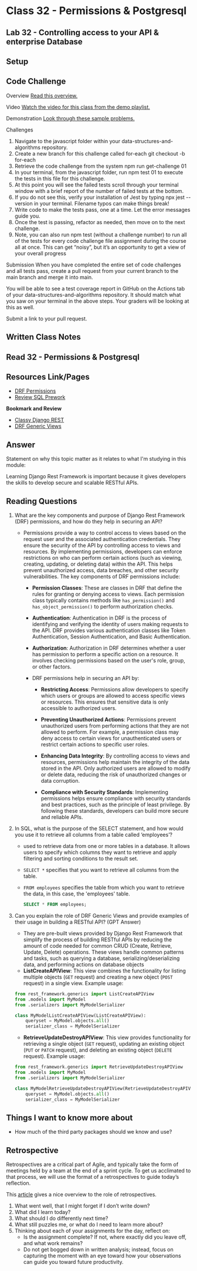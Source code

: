 # Class 32 - Permissions & Postgresql

## Lab 32 - Controlling access to your API & enterprise Database

## Setup

## Code Challenge

Overview
[Read this overview.](https://codefellows.github.io/code-301-guide/curriculum/class-01/challenges/)

Video
[Watch the video for this class from the demo playlist.](https://www.youtube.com/playlist?list=PLVngfM2hsbi-L6G8qlWd8RyRbuTamHt3k)

Demonstration
[Look through these sample problems.](https://codefellows.github.io/code-301-guide/curriculum/class-01/challenges/DEMO.html)

Challenges

1. Navigate to the javascript folder within your data-structures-and-algorithms repository.
2. Create a new branch for this challenge called for-each
   git checkout -b for-each
3. Retrieve the code challenge from the system
   npm run get-challenge 01
4. In your terminal, from the javascript folder, run npm test 01 to execute the tests in this file for this challenge.
5. At this point you will see the failed tests scroll through your terminal window with a brief report of the number of failed tests at the bottom.
6. If you do not see this, verify your installation of Jest by typing npx jest --version in your terminal. Filename typos can make things break!
7. Write code to make the tests pass, one at a time. Let the error messages guide you.
8. Once the test is passing, refactor as needed, then move on to the next challenge.
9. Note, you can also run npm test (without a challenge number) to run all of the tests for every code challenge file assignment during the course all at once. This can get “noisy”, but it’s an opportunity to get a view of your overall progress

Submission
When you have completed the entire set of code challenges and all tests pass, create a pull request from your current branch to the main branch and merge it into main.

You will be able to see a test coverage report in GitHub on the Actions tab of your data-structures-and-algorithms repository. It should match what you saw on your terminal in the above steps. Your graders will be looking at this as well.

Submit a link to your pull request.

## Written Class Notes

## Read 32 - Permissions & Postgresql

## Resources Link/Pages

- [DRF Permissions](https://www.django-rest-framework.org/api-guide/permissions/)
- [Review SQL Prework](https://codefellows.github.io/common_curriculum/prework/SQL)

**Bookmark and Review**

- [Classy Django REST](http://www.cdrf.co/)
- [DRF Generic Views](https://www.django-rest-framework.org/api-guide/generic-views/)

## Answer

Statement on why this topic matter as it relates to what I'm studying in this module:

Learning Django Rest Framework is important because it gives developers the skills to develop secure and scalable RESTful APIs.

## Reading Questions

1. What are the key components and purpose of Django Rest Framework (DRF) permissions, and how do they help in securing an API?

   - Permissions provide a way to control access to views based on the request user and the associated authentication credentials. They ensure the security of the API by controlling access to views and resources. By implementing permissions, developers can enforce restrictions on who can perform certain actions (such as viewing, creating, updating, or deleting data) within the API. This helps prevent unauthorized access, data breaches, and other security vulnerabilities. The key components of DRF permissions include:

     - **Permission Classes**: These are classes in DRF that define the rules for granting or denying access to views. Each permission class typically contains methods like `has_permission()` and `has_object_permission()` to perform authorization checks.
     - **Authentication**: Authentication in DRF is the process of identifying and verifying the identity of users making requests to the API. DRF provides various authentication classes like Token Authentication, Session Authentication, and Basic Authentication.
     - **Authorization**: Authorization in DRF determines whether a user has permission to perform a specific action on a resource. It involves checking permissions based on the user's role, group, or other factors.
     - DRF permissions help in securing an API by:

       - **Restricting Access**: Permissions allow developers to specify which users or groups are allowed to access specific views or resources. This ensures that sensitive data is only accessible to authorized users.

       - **Preventing Unauthorized Actions**: Permissions prevent unauthorized users from performing actions that they are not allowed to perform. For example, a permission class may deny access to certain views for unauthenticated users or restrict certain actions to specific user roles.

       - **Enhancing Data Integrity**: By controlling access to views and resources, permissions help maintain the integrity of the data stored in the API. Only authorized users are allowed to modify or delete data, reducing the risk of unauthorized changes or data corruption.

       - **Compliance with Security Standards**: Implementing permissions helps ensure compliance with security standards and best practices, such as the principle of least privilege. By following these standards, developers can build more secure and reliable APIs.

2. In SQL, what is the purpose of the SELECT statement, and how would you use it to retrieve all columns from a table called ‘employees’?

   - used to retrieve data from one or more tables in a database. It allows users to specify which columns they want to retrieve and apply filtering and sorting conditions to the result set.
   - `SELECT *` specifies that you want to retrieve all columns from the table.
   - `FROM employees` specifies the table from which you want to retrieve the data, in this case, the 'employees' table.

     ```sql
     SELECT * FROM employees;
     ```

3. Can you explain the role of DRF Generic Views and provide examples of their usage in building a RESTful API? (GPT Answer)

   - They are pre-built views provided by Django Rest Framework that simplify the process of building RESTful APIs by reducing the amount of code needed for common CRUD (Create, Retrieve, Update, Delete) operations. These views handle common patterns and tasks, such as querying a database, serializing/deserializing data, and performing actions on database objects
   - **ListCreateAPIView**: This view combines the functionality for listing multiple objects (`GET` request) and creating a new object (`POST` request) in a single view. Example usage:

   ```python
   from rest_framework.generics import ListCreateAPIView
   from .models import MyModel
   from .serializers import MyModelSerializer

   class MyModelListCreateAPIView(ListCreateAPIView):
       queryset = MyModel.objects.all()
       serializer_class = MyModelSerializer
   ```

   - **RetrieveUpdateDestroyAPIView**: This view provides functionality for retrieving a single object (`GET` request), updating an existing object (`PUT` or `PATCH` request), and deleting an existing object (`DELETE` request). Example usage:

   ```python
   from rest_framework.generics import RetrieveUpdateDestroyAPIView
   from .models import MyModel
   from .serializers import MyModelSerializer

   class MyModelRetrieveUpdateDestroyAPIView(RetrieveUpdateDestroyAPIView):
       queryset = MyModel.objects.all()
       serializer_class = MyModelSerializer
   ```

## Things I want to know more about

- How much of the third party packages should we know and use?

## Retrospective

Retrospectives are a critical part of Agile, and typically take the form of meetings held by a team at the end of a sprint cycle. To get us acclimated to that process, we will use the format of a retrospectives to guide today’s reflection.

This [article](https://www.benlinders.com/2013/which-questions-do-you-ask-in-retrospectives/) gives a nice overview to the role of retrospectives.

1. What went well, that I might forget if I don’t write down?
2. What did I learn today?
3. What should I do differently next time?
4. What still puzzles me, or what do I need to learn more about?
5. Thinking about each of your assignments for the day, reflect on:
   - Is the assignment complete? If not, where exactly did you leave off, and what work remains?
   - Do not get bogged down in written analysis; instead, focus on capturing the moment with an eye toward how your observations can guide you toward future productivity.

